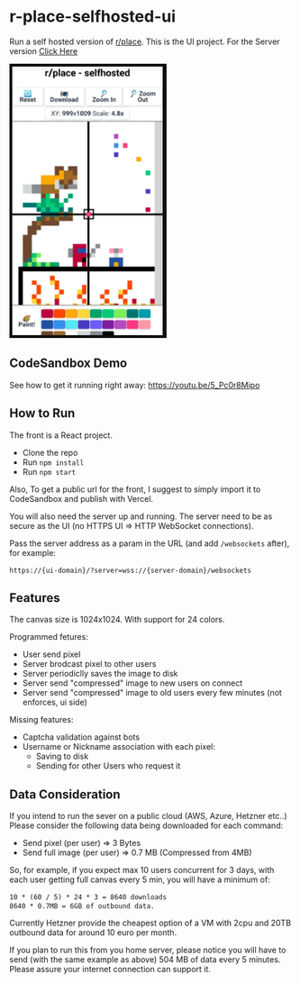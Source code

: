 # r-place-selfhosted-ui

Run a self hosted version of [r/place](https://www.reddit.com/r/place). This is the UI project. For the Server version [Click Here](https://github.com/yonixw/r-place-selfhosted-server)

![Example](public/readme_example.png)

## CodeSandbox Demo

See how to get it running right away: https://youtu.be/5_Pc0r8Mipo

## How to Run

The front is a React project.

- Clone the repo
- Run `npm install`
- Run `npm start`

Also, To get a public url for the front, I suggest to simply import it to CodeSandbox and publish with Vercel.

You will also need the server up and running. The server need to be as secure as the UI (no HTTPS UI => HTTP WebSocket connections).

Pass the server address as a param in the URL (and add `/websockets` after), for example:

```
https://{ui-domain}/?server=wss://{server-domain}/websockets
```

## Features

The canvas size is 1024x1024. With support for 24 colors.

Programmed fetures:

- User send pixel
- Server brodcast pixel to other users
- Server periodiclly saves the image to disk
- Server send "compressed" image to new users on connect
- Server send "compressed" image to old users every few minutes (not enforces, ui side)

Missing features:

- Captcha validation against bots
- Username or Nickname association with each pixel:
  - Saving to disk
  - Sending for other Users who request it

## Data Consideration

If you intend to run the sever on a public cloud (AWS, Azure, Hetzner etc..) Please consider the following data being downloaded for each command:

- Send pixel (per user) => 3 Bytes
- Send full image (per user) => 0.7 MB (Compressed from 4MB)

So, for example, if you expect max 10 users concurrent for 3 days, with
each user getting full canvas every 5 min, you will have a minimum of:

```
10 * (60 / 5) * 24 * 3 = 8640 downloads
8640 * 0.7MB = 6GB of outbound data.
```

Currently Hetzner provide the cheapest option of a VM with 2cpu and 20TB outbound data for around 10 euro per month.

If you plan to run this from you home server, please notice you will have to send (with the same example as above) 504 MB of data every 5 minutes. Please assure your internet connection can support it.
